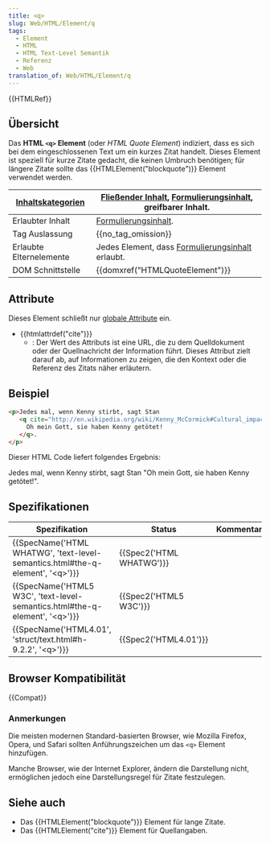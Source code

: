 ```yaml
---
title: <q>
slug: Web/HTML/Element/q
tags:
  - Element
  - HTML
  - HTML Text-Level Semantik
  - Referenz
  - Web
translation_of: Web/HTML/Element/q
---
```

{{HTMLRef}}

## Übersicht

Das **HTML `<q>` Element** (oder _HTML Quote Element_) indiziert, dass es sich bei dem eingeschlossenen Text um ein kurzes Zitat handelt. Dieses Element ist speziell für kurze Zitate gedacht, die keinen Umbruch benötigen; für längere Zitate sollte das {{HTMLElement("blockquote")}} Element verwendet werden.

| [Inhaltskategorien](/de/docs/HTML/Content_categories "HTML/Content_categories") | [Fließender Inhalt](/de/docs/HTML/Content_categories#Flow_content "HTML/Content categories#Flow content"), [Formulierungsinhalt](/de/docs/HTML/Content_categories#Phrasing_content "HTML/Content categories#Phrasing content"), greifbarer Inhalt. |
| ------------------------------------------------------------------------------- | -------------------------------------------------------------------------------------------------------------------------------------------------------------------------------------------------------------------------------------------------- |
| Erlaubter Inhalt                                                                | [Formulierungsinhalt](/de/docs/HTML/Content_categories#Phrasing_content "HTML/Content_categories#Phrasing_content").                                                                                                                               |
| Tag Auslassung                                                                  | {{no_tag_omission}}                                                                                                                                                                                                                           |
| Erlaubte Elternelemente                                                         | Jedes Element, dass [Formulierungsinhalt](/de/docs/HTML/Content_categories#Phrasing_content "HTML/Content_categories#Phrasing_content") erlaubt.                                                                                                   |
| DOM Schnittstelle                                                               | {{domxref("HTMLQuoteElement")}}                                                                                                                                                                                                           |

## Attribute

Dieses Element schließt nur [globale Attribute](/de/docs/HTML/Global_attributes "HTML/Global attributes") ein.

- {{htmlattrdef("cite")}}
  - : Der Wert des Attributs ist eine URL, die zu dem Quelldokument oder der Quellnachricht der Information führt. Dieses Attribut zielt darauf ab, auf Informationen zu zeigen, die den Kontext oder die Referenz des Zitats näher erläutern.

## Beispiel

```html
<p>Jedes mal, wenn Kenny stirbt, sagt Stan
   <q cite="http://en.wikipedia.org/wiki/Kenny_McCormick#Cultural_impact">
     Oh mein Gott, sie haben Kenny getötet!
   </q>.
</p>
```

Dieser HTML Code liefert folgendes Ergebnis:

Jedes mal, wenn Kenny stirbt, sagt Stan "Oh mein Gott, sie haben Kenny getötet!".

## Spezifikationen

| Spezifikation                                                                                                    | Status                           | Kommentar |
| ---------------------------------------------------------------------------------------------------------------- | -------------------------------- | --------- |
| {{SpecName('HTML WHATWG', 'text-level-semantics.html#the-q-element', '&lt;q&gt;')}} | {{Spec2('HTML WHATWG')}} |           |
| {{SpecName('HTML5 W3C', 'text-level-semantics.html#the-q-element', '&lt;q&gt;')}}     | {{Spec2('HTML5 W3C')}}     |           |
| {{SpecName('HTML4.01', 'struct/text.html#h-9.2.2', '&lt;q&gt;')}}                         | {{Spec2('HTML4.01')}}     |           |

## Browser Kompatibilität

{{Compat}}

### Anmerkungen

Die meisten modernen Standard-basierten Browser, wie Mozilla Firefox, Opera, und Safari sollten Anführungszeichen um das `<q>` Element hinzufügen.

Manche Browser, wie der Internet Explorer, ändern die Darstellung nicht, ermöglichen jedoch eine Darstellungsregel für Zitate festzulegen.

## Siehe auch

- Das {{HTMLElement("blockquote")}} Element für lange Zitate.
- Das {{HTMLElement("cite")}} Element für Quellangaben.
